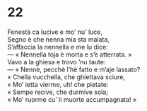 # 22  
  
Fenestà ca lucive e mo’ nu’ luce,  
Segno è che nenna mia sta malata,  
S’affaccia la nennella e me lu dice:  
— « Nennella toja è morta e s’è atterrata. »  
Vavo a la ghiesa e trovo ’nu taute:  
— « Nennè, pecchè l’hè fatto e m’aje lassato?  
« Chella vucchella, che ghiettava sciure,  
« Mo’ ietta vierme, uh! che pietate:  
« Sempe recive, che durmive sola;  
« Mo’ ruorme cu’ li muorte accumpagnata! »

